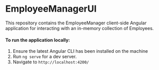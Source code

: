 # EmployeeManagerUI

This repository contains the EmployeeManager client-side Angular application for interacting with an in-memory collection of Employees.

#### To run the application locally:
1. Ensure the latest Angular CLI has been installed on the machine
2. Run `ng serve` for a dev server.
3. Navigate to `http://localhost:4200/`
